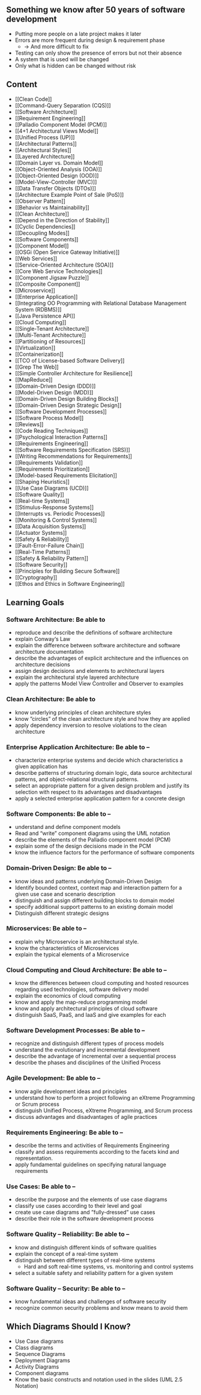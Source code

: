 ## Something we know after 50 years of software development
- Putting more people on a late project makes it later
- Errors are more frequent during design & requirement phase
	- -> And more difficult to fix
- Testing can only show the presence of errors but not their absence
- A system that is used will be changed
- Only what is hidden can be changed without risk
## Content
- [[Clean Code]]
- [[Command-Query Separation (CQS)]]
- [[Software Architecture]]
- [[Requirement Engineering]]
- [[Palladio Component Model (PCM)]]
- [[4+1 Architectural Views Model]]
- [[Unified Process (UP)]]
- [[Architectural Patterns]]
- [[Architectural Styles]]
- [[Layered Architecture]]
- [[Domain Layer vs. Domain Model]]
- [[Object-Oriented Analysis (OOA)]]
- [[Object-Oriented Design (OOD)]]
- [[Model-View-Controller (MVC)]]
- [[Data Transfer Objects (DTOs)]]
- [[Architecture Example Point of Sale (PoS)]]
- [[Observer Pattern]]
- [[Behavior vs Maintainability]]
- [[Clean Architecture]]
- [[Depend in the Direction of Stability]]
- [[Cyclic Dependencies]]
- [[Decoupling Modes]]
- [[Software Components]]
- [[Component Model]]
- [[OSGi (Open Service Gateway Initiative)]]
- [[Web Services]]
- [[Service-Oriented Architecture (SOA)]]
- [[Core Web Service Technologies]]
- [[Component Jigsaw Puzzle]]
- [[Composite Component]]
- [[Microservice]]
- [[Enterprise Application]]
- [[Integrating OO Programming with Relational Database Management System (RDBMS)]]
- [[Java Persistence API]]
- [[Cloud Computing]]
- [[Single-Tenant Architecture]]
- [[Multi-Tenant Architecture]]
- [[Partitioning of Resources]]
- [[Virtualization]]
- [[Containerization]]
- [[TCO of License-based Software Delivery]]
- [[Grep The Web]]
- [[Simple Controller Architecture for Resilience]]
- [[MapReduce]]
- [[Domain-Driven Design (DDD)]]
- [[Model-Driven Design (MDD)]]
- [[Domain-Driven Design Building Blocks]]
- [[Domain-Driven Design Strategic Design]]
- [[Software Development Processes]]
- [[Software Process Model]]
- [[Reviews]]
- [[Code Reading Techniques]]
- [[Psychological Interaction Patterns]]
- [[Requirements Engineering]]
- [[Software Requirements Specification (SRS)]]
- [[Writing Recommendations for Requirements]]
- [[Requirements Validation]]
- [[Requirements Prioritization]]
- [[Model-based Requirements Elicitation]]
- [[Shaping Heuristics]]
- [[Use Case Diagrams (UCD)]]
- [[Software Quality]]
- [[Real-time Systems]]
- [[Stimulus-Response Systems]]
- [[Interrupts vs. Periodic Processes]]
- [[Monitoring & Control Systems]]
- [[Data Acquisition Systems]]
- [[Actuator Systems]]
- [[Safety & Reliability]]
- [[Fault-Error-Failure Chain]]
- [[Real-Time Patterns]]
- [[Safety & Reliability Pattern]]
- [[Software Security]]
- [[Principles for Building Secure Software]]
- [[Cryptography]]
- [[Ethos and Ethics in Software Engineering]]

## Learning Goals
### Software Architecture: Be able to 
- reproduce and describe the definitions of software architecture 
- explain Conway‘s Law 
- explain the difference between software architecture and software architecture documentation 
- describe the advantages of explicit architecture and the influences on architecture decisions 
- assign design decisions and elements to architectural layers 
- explain the architectural style layered architecture 
- apply the patterns Model View Controller and Observer to examples 
### Clean Architecture: Be able to 
- know underlying principles of clean architecture styles 
- know ”circles” of the clean architecture style and how they are applied 
- apply dependency inversion to resolve violations to the clean architecture
### Enterprise Application Architecture: Be able to –
- characterize enterprise systems and decide which characteristics a given application has 
- describe patterns of structuring domain logic, data source architectural patterns, and object-relational structural patterns. 
- select an appropriate pattern for a given design problem and justify its selection with respect to its advantages and disadvantages 
- apply a selected enterprise application pattern for a concrete design
### Software Components: Be able to –
- understand and define component models 
- Read and “write” component diagrams using the UML notation 
- describe the elements of the Palladio component model (PCM) 
- explain some of the design decisions made in the PCM 
- know the influence factors for the performance of software components
### Domain-Driven Design: Be able to –
- know ideas and patterns underlying Domain-Driven Design 
- Identify bounded context, context map and interaction pattern for a given use case and scenario description 
- distinguish and assign different building blocks to domain model 
- specify additional support patterns to an existing domain model 
- Distinguish different strategic designs
### Microservices: Be able to – 
- explain why Microservice is an architectural style. 
- know the characteristics of Microservices 
- explain the typical elements of a Microservice
### Cloud Computing and Cloud Architecture: Be able to –
- know the differences between cloud computing and hosted resources regarding used technologies, software delivery model 
- explain the economics of cloud computing
- know and apply the map-reduce programming model 
- know and apply architectural principles of cloud software 
- distinguish SaaS, PaaS, and IaaS and give examples for each
### Software Development Processes: Be able to – 
- recognize and distinguish different types of process models 
- understand the evolutionary and incremental development 
- describe the advantage of incremental over a sequential process 
- describe the phases and disciplines of the Unified Process 
### Agile Development: Be able to – 
- know agile development ideas and principles 
- understand how to perform a project following an eXtreme Programming or Scrum process 
- distinguish Unified Process, eXtreme Programming, and Scrum process
- discuss advantages and disadvantages of agile practices
### Requirements Engineering: Be able to – 
- describe the terms and activities of Requirements Engineering 
- classify and assess requirements according to the facets kind and representation. 
- apply fundamental guidelines on specifying natural language requirements 
### Use Cases: Be able to –
- describe the purpose and the elements of use case diagrams 
- classify use cases according to their level and goal 
- create use case diagrams and ”fully-dressed” use cases 
- describe their role in the software development process
### Software Quality – Reliability: Be able to – 
- know and distinguish different kinds of software qualities 
- explain the concept of a real-time system 
- distinguish between different types of real-time systems 
	- Hard and soft real-time systems, vs. monitoring and control systems 
- select a suitable safety and reliability pattern for a given system 
### Software Quality – Security: Be able to –
- know fundamental ideas and challenges of software security 
- recognize common security problems and know means to avoid them
## Which Diagrams Should I Know? 
- Use Case diagrams 
- Class diagrams 
- Sequence Diagrams 
- Deployment Diagrams 
- Activity Diagrams 
- Component diagrams 
- Know the basic constructs and notation used in the slides (UML 2.5 Notation)
